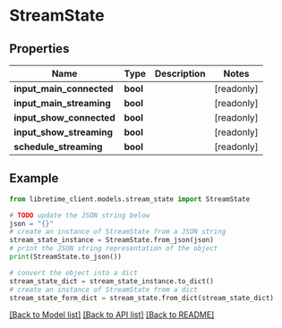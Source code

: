 # StreamState


## Properties

Name | Type | Description | Notes
------------ | ------------- | ------------- | -------------
**input_main_connected** | **bool** |  | [readonly] 
**input_main_streaming** | **bool** |  | [readonly] 
**input_show_connected** | **bool** |  | [readonly] 
**input_show_streaming** | **bool** |  | [readonly] 
**schedule_streaming** | **bool** |  | [readonly] 

## Example

```python
from libretime_client.models.stream_state import StreamState

# TODO update the JSON string below
json = "{}"
# create an instance of StreamState from a JSON string
stream_state_instance = StreamState.from_json(json)
# print the JSON string representation of the object
print(StreamState.to_json())

# convert the object into a dict
stream_state_dict = stream_state_instance.to_dict()
# create an instance of StreamState from a dict
stream_state_form_dict = stream_state.from_dict(stream_state_dict)
```
[[Back to Model list]](../README.md#documentation-for-models) [[Back to API list]](../README.md#documentation-for-api-endpoints) [[Back to README]](../README.md)


